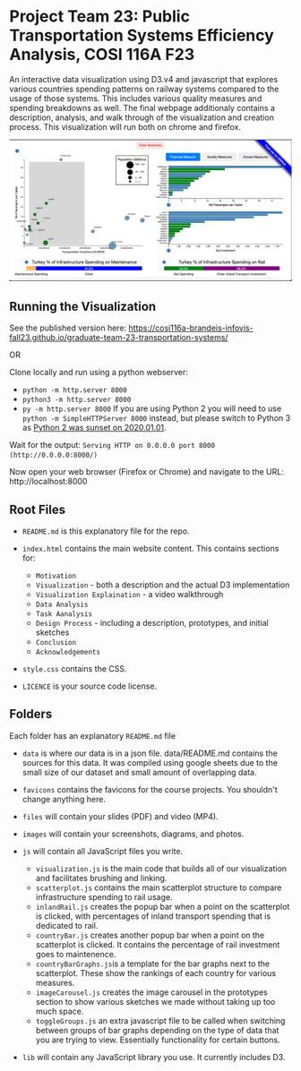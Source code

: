 
# Project Team 23: Public Transportation Systems Efficiency Analysis, COSI 116A F23

An interactive data visualization using D3.v4 and javascript that explores various countries spending patterns on railway systems compared to the usage of those systems. This includes various quality measures and spending breakdowns as well. The final webpage additionaly contains a description, analysis, and walk through of the visualization and creation process. This visualization will run both on chrome and firefox. 

![screenshotOfVis](images/final_vis.png)

## Running the Visualization
See the published version here: 
https://cosi116a-brandeis-infovis-fall23.github.io/graduate-team-23-transportation-systems/

OR

Clone locally and run using a python webserver:
* `python -m http.server 8000`
* `python3 -m http.server 8000`
* `py -m http.server 8000`
If you are using Python 2 you will need to use `python -m SimpleHTTPServer 8000` instead, but please switch to Python 3 as [Python 2 was sunset on 2020.01.01](https://www.python.org/doc/sunset-python-2/).

Wait for the output: `Serving HTTP on 0.0.0.0 port 8000 (http://0.0.0.0:8000/)`

Now open your web browser (Firefox or Chrome) and navigate to the URL: http://localhost:8000

## Root Files
* `README.md` is this explanatory file for the repo.

* `index.html` contains the main website content. This contains sections for:
    * `Motivation`
    * `Visualization` - both a description and the actual D3 implementation
    * `Visualization Explaination` - a video walkthrough
    * `Data Analysis`
    * `Task Aanalysis`
    * `Design Process` - including a description, prototypes, and initial sketches
    * `Conclusion`
    * `Acknowledgements`

* `style.css` contains the CSS.

* `LICENCE` is your source code license.

## Folders
Each folder has an explanatory `README.md` file

* `data` is where our data is in a json file. data/README.md contains the sources for this data. It was compiled using google sheets due to the small size of our dataset and small amount of overlapping data. 

* `favicons` contains the favicons for the course projects. You shouldn't change anything here.

* `files` will contain your slides (PDF) and video (MP4).

* `images` will contain your screenshots, diagrams, and photos.

* `js` will contain all JavaScript files you write.

  * `visualization.js` is the main code that builds all of our visualization and facilitates brushing and linking.
  * `scatterplot.js` contains the main scatterplot structure to compare infrastructure spending to rail usage. 
  * `inlandRail.js` creates the popup bar when a point on the scatterplot is clicked, with percentages of inland transport spending that is dedicated to rail.
  * `countryBar.js` creates another popup bar when a point on the scatterplot is clicked. It contains the percentage of rail investment goes to maintenence.
  * `countryBarGraphs.js`is a template for the bar graphs next to the scatterplot. These show the rankings of each country for various measures.
  * `imageCarousel.js` creates the image carousel in the prototypes section to show various sketches we made without taking up too much space. 
  * `toggleGroups.js` an extra javascript file to be called when switching between groups of bar graphs depending on the type of data that you are trying to view. Essentially functionality for certain buttons.

  
* `lib` will contain any JavaScript library you use. It currently includes D3.



    